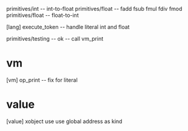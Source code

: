 primitives/int -- int-to-float
primitives/float -- fadd fsub fmul fdiv fmod
primitives/float -- float-to-int

[lang] execute_token -- handle literal int and float

primitives/testing -- ok -- call vm_print

# vm

[vm] op_print -- fix for literal

# value

[value] xobject use use global address as kind
